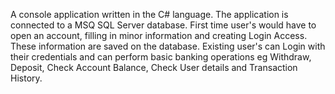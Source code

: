 A console application written in the C# language. The application is connected to a MSQ SQL Server database.
First time user's would have to open an account, filling in minor information and creating Login Access. These information are saved on the database. Existing user's can Login with their credentials and can perform basic banking operations eg Withdraw, Deposit, Check Account Balance, Check User details and Transaction History.

